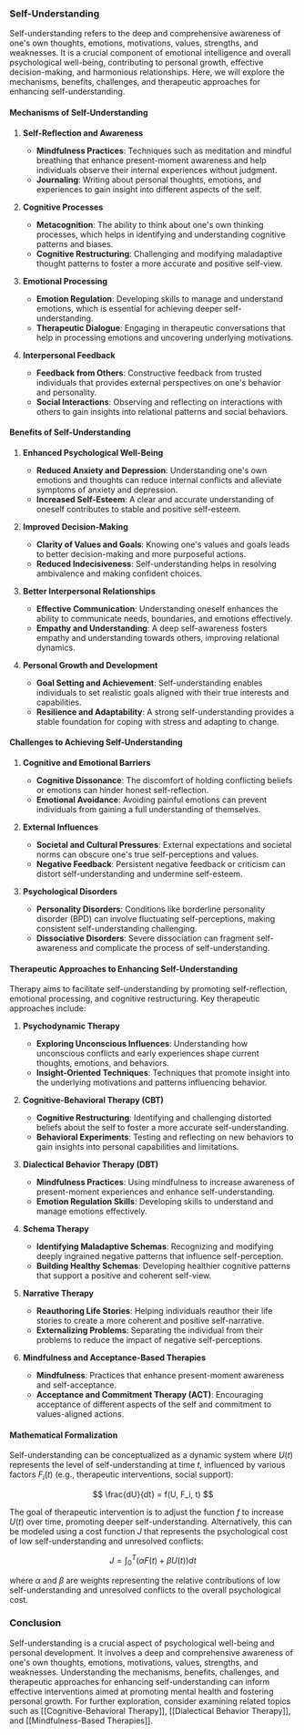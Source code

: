 ### Self-Understanding

Self-understanding refers to the deep and comprehensive awareness of one's own thoughts, emotions, motivations, values, strengths, and weaknesses. It is a crucial component of emotional intelligence and overall psychological well-being, contributing to personal growth, effective decision-making, and harmonious relationships. Here, we will explore the mechanisms, benefits, challenges, and therapeutic approaches for enhancing self-understanding.

#### Mechanisms of Self-Understanding

1. **Self-Reflection and Awareness**
   - **Mindfulness Practices**: Techniques such as meditation and mindful breathing that enhance present-moment awareness and help individuals observe their internal experiences without judgment.
   - **Journaling**: Writing about personal thoughts, emotions, and experiences to gain insight into different aspects of the self.

2. **Cognitive Processes**
   - **Metacognition**: The ability to think about one's own thinking processes, which helps in identifying and understanding cognitive patterns and biases.
   - **Cognitive Restructuring**: Challenging and modifying maladaptive thought patterns to foster a more accurate and positive self-view.

3. **Emotional Processing**
   - **Emotion Regulation**: Developing skills to manage and understand emotions, which is essential for achieving deeper self-understanding.
   - **Therapeutic Dialogue**: Engaging in therapeutic conversations that help in processing emotions and uncovering underlying motivations.

4. **Interpersonal Feedback**
   - **Feedback from Others**: Constructive feedback from trusted individuals that provides external perspectives on one's behavior and personality.
   - **Social Interactions**: Observing and reflecting on interactions with others to gain insights into relational patterns and social behaviors.

#### Benefits of Self-Understanding

1. **Enhanced Psychological Well-Being**
   - **Reduced Anxiety and Depression**: Understanding one's own emotions and thoughts can reduce internal conflicts and alleviate symptoms of anxiety and depression.
   - **Increased Self-Esteem**: A clear and accurate understanding of oneself contributes to stable and positive self-esteem.

2. **Improved Decision-Making**
   - **Clarity of Values and Goals**: Knowing one's values and goals leads to better decision-making and more purposeful actions.
   - **Reduced Indecisiveness**: Self-understanding helps in resolving ambivalence and making confident choices.

3. **Better Interpersonal Relationships**
   - **Effective Communication**: Understanding oneself enhances the ability to communicate needs, boundaries, and emotions effectively.
   - **Empathy and Understanding**: A deep self-awareness fosters empathy and understanding towards others, improving relational dynamics.

4. **Personal Growth and Development**
   - **Goal Setting and Achievement**: Self-understanding enables individuals to set realistic goals aligned with their true interests and capabilities.
   - **Resilience and Adaptability**: A strong self-understanding provides a stable foundation for coping with stress and adapting to change.

#### Challenges to Achieving Self-Understanding

1. **Cognitive and Emotional Barriers**
   - **Cognitive Dissonance**: The discomfort of holding conflicting beliefs or emotions can hinder honest self-reflection.
   - **Emotional Avoidance**: Avoiding painful emotions can prevent individuals from gaining a full understanding of themselves.

2. **External Influences**
   - **Societal and Cultural Pressures**: External expectations and societal norms can obscure one's true self-perceptions and values.
   - **Negative Feedback**: Persistent negative feedback or criticism can distort self-understanding and undermine self-esteem.

3. **Psychological Disorders**
   - **Personality Disorders**: Conditions like borderline personality disorder (BPD) can involve fluctuating self-perceptions, making consistent self-understanding challenging.
   - **Dissociative Disorders**: Severe dissociation can fragment self-awareness and complicate the process of self-understanding.

#### Therapeutic Approaches to Enhancing Self-Understanding

Therapy aims to facilitate self-understanding by promoting self-reflection, emotional processing, and cognitive restructuring. Key therapeutic approaches include:

1. **Psychodynamic Therapy**
   - **Exploring Unconscious Influences**: Understanding how unconscious conflicts and early experiences shape current thoughts, emotions, and behaviors.
   - **Insight-Oriented Techniques**: Techniques that promote insight into the underlying motivations and patterns influencing behavior.

2. **Cognitive-Behavioral Therapy (CBT)**
   - **Cognitive Restructuring**: Identifying and challenging distorted beliefs about the self to foster a more accurate self-understanding.
   - **Behavioral Experiments**: Testing and reflecting on new behaviors to gain insights into personal capabilities and limitations.

3. **Dialectical Behavior Therapy (DBT)**
   - **Mindfulness Practices**: Using mindfulness to increase awareness of present-moment experiences and enhance self-understanding.
   - **Emotion Regulation Skills**: Developing skills to understand and manage emotions effectively.

4. **Schema Therapy**
   - **Identifying Maladaptive Schemas**: Recognizing and modifying deeply ingrained negative patterns that influence self-perception.
   - **Building Healthy Schemas**: Developing healthier cognitive patterns that support a positive and coherent self-view.

5. **Narrative Therapy**
   - **Reauthoring Life Stories**: Helping individuals reauthor their life stories to create a more coherent and positive self-narrative.
   - **Externalizing Problems**: Separating the individual from their problems to reduce the impact of negative self-perceptions.

6. **Mindfulness and Acceptance-Based Therapies**
   - **Mindfulness**: Practices that enhance present-moment awareness and self-acceptance.
   - **Acceptance and Commitment Therapy (ACT)**: Encouraging acceptance of different aspects of the self and commitment to values-aligned actions.

#### Mathematical Formalization

Self-understanding can be conceptualized as a dynamic system where $U(t)$ represents the level of self-understanding at time $t$, influenced by various factors $F_i(t)$ (e.g., therapeutic interventions, social support):

$$
\frac{dU}{dt} = f(U, F_i, t)
$$

The goal of therapeutic intervention is to adjust the function $f$ to increase $U(t)$ over time, promoting deeper self-understanding. Alternatively, this can be modeled using a cost function $J$ that represents the psychological cost of low self-understanding and unresolved conflicts:

$$
J = \int_{0}^{T} \left( \alpha F(t) + \beta U(t) \right) dt
$$

where $\alpha$ and $\beta$ are weights representing the relative contributions of low self-understanding and unresolved conflicts to the overall psychological cost.

### Conclusion

Self-understanding is a crucial aspect of psychological well-being and personal development. It involves a deep and comprehensive awareness of one's own thoughts, emotions, motivations, values, strengths, and weaknesses. Understanding the mechanisms, benefits, challenges, and therapeutic approaches for enhancing self-understanding can inform effective interventions aimed at promoting mental health and fostering personal growth. For further exploration, consider examining related topics such as [[Cognitive-Behavioral Therapy]], [[Dialectical Behavior Therapy]], and [[Mindfulness-Based Therapies]].